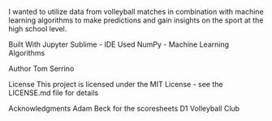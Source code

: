I wanted to utilize data from volleyball matches in combination with machine learning algorithms to make predictions and gain insights on the sport at the high school level.

Built With
Jupyter
Sublime - IDE Used
NumPy - Machine Learning Algorithms

Author
Tom Serrino

License
This project is licensed under the MIT License - see the LICENSE.md file for details

Acknowledgments
Adam Beck for the scoresheets
D1 Volleyball Club
